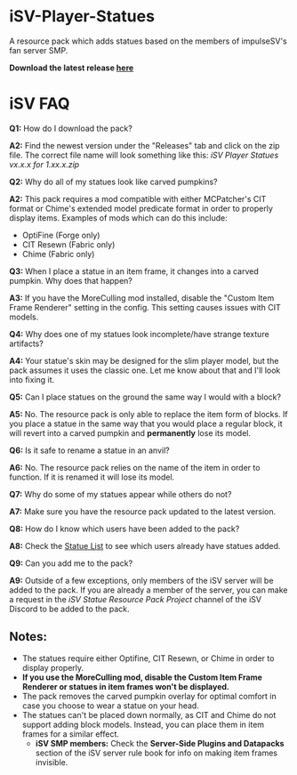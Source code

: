 # iSV-Player-Statues
A resource pack which adds statues based on the members of impulseSV's fan server SMP.

**Download the latest release [here](https://github.com/DJChaos42/iSV-Player-Statues/releases/download/1.0.2/iSV-Player-Statues-1.20.x-1.0.2.zip)**

# iSV FAQ
**Q1:** How do I download the pack?

**A2:** Find the newest version under the "Releases" tab and click on the zip file. The correct file name will look something like this: _iSV Player Statues vx.x.x for 1.xx.x.zip_

**Q2:** Why do all of my statues look like carved pumpkins?

**A2:** This pack requires a mod compatible with either MCPatcher's CIT format or Chime's extended model predicate format in order to properly display items. Examples of mods which can do this include:
- OptiFine (Forge only)
- CIT Resewn (Fabric only)
- Chime (Fabric only)

**Q3:** When I place a statue in an item frame, it changes into a carved pumpkin. Why does that happen?

**A3:** If you have the MoreCulling mod installed, disable the "Custom Item Frame Renderer" setting in the config. This setting causes issues with CIT models.

**Q4:** Why does one of my statues look incomplete/have strange texture artifacts?

**A4:** Your statue's skin may be designed for the slim player model, but the pack assumes it uses the classic one. Let me know about that and I'll look into fixing it.

**Q5:** Can I place statues on the ground the same way I would with a block?

**A5:** No. The resource pack is only able to replace the item form of blocks. If you place a statue in the same way that you would place a regular block, it will revert into a carved pumpkin and **permanently** lose its model.

**Q6:** Is it safe to rename a statue in an anvil?

**A6:** No. The resource pack relies on the name of the item in order to function. If it is renamed it will lose its model.

**Q7:** Why do some of my statues appear while others do not?

**A7:** Make sure you have the resource pack updated to the latest version.

**Q8:** How do I know which users have been added to the pack?

**A8:** Check the [Statue List](Statue-List.md) to see which users already have statues added.

**Q9:** Can you add me to the pack?

**A9:** Outside of a few exceptions, only members of the iSV server will be added to the pack. If you are already a member of the server, you can make a request in the _iSV Statue Resource Pack Project_ channel of the iSV Discord to be added to the pack.

## Notes:
- The statues require either Optifine, CIT Resewn, or Chime in order to display properly.
- **If you use the MoreCulling mod, disable the Custom Item Frame Renderer or statues in item frames won't be displayed.**
- The pack removes the carved pumpkin overlay for optimal comfort in case you choose to wear a statue on your head.
- The statues can't be placed down normally, as CIT and Chime do not support adding block models. Instead, you can place them in item frames for a similar effect.
  - **iSV SMP members:** Check the **Server-Side Plugins and Datapacks** section of the iSV server rule book for info on making item frames invisible.
